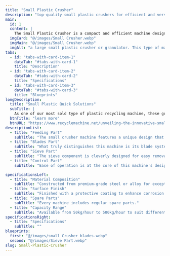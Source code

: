 ```yaml
---
title: "Small Plastic Crusher"
description: "top-quality small plastic crushers for efficient and versatile crushing"
main:
  id: 1
  content: |
    The Small Plastic Crusher is a compact and efficient machine designed for the reduction of plastic waste. This device is perfect for recycling operations, significantly reducing the size of plastic materials for easier management and disposal.
  imgCard: "@/images/Small Crusher.webp"
  imgMain: "@/images/Small Crusher.webp"
  imgAlt: "a large small plastic crusher or granulator. This type of machine is often used for recycling plastics, as it can break down large pieces of plastic into smaller flakes or pellets. The machine has a hopper on top where the plastic is fed in, and a chamber below where the plastic is shredded by rotating blades. The shredded plastic is then collected in a bin or container at the bottom of the machine."
tabs:
  - id: "tabs-with-card-item-1"
    dataTab: "#tabs-with-card-1"
    title: "Description"
  - id: "tabs-with-card-item-2"
    dataTab: "#tabs-with-card-2"
    title: "Specifications"
  - id: "tabs-with-card-item-3"
    dataTab: "#tabs-with-card-3"
    title: "Blueprints"
longDescription:
  title: "Small Plastic Quick Solutions"
  subTitle: |
    As one of our most sold type of plastic recycling machine, these granulators are packaged in many of our complete recycling solutions including our popular PET bottle washing lines, plastic film recycling lines,and more.
  btnTitle: "learn more"
  btnURL: "https://www.recyclemachine.net/unveiling-the-innovative-small-crusher-machine/.html"
descriptionList:
  - title: "Feeding Part"
    subTitle: "The small crusher machine features a unique design that prevents material backflow, ensuring a smooth processing experience. The large and sturdy feeding mouth can handle a diverse range of materials, enhancing its versatility across various industrial applications. This design not only boosts efficiency but also significantly lowers the risk of jams and delays."
  - title: "Blades Part"
    subTitle: "What truly distinguishes this machine is its blade system. The blades can be adjusted from outside the machine, a feature that drastically cuts downtime. This quick-adjust mechanism allows for immediate response to different material types, maintaining consistent output quality without the need for prolonged machine downtime."
  - title: "Sieve Part"
    subTitle: "The sieve component is cleverly designed for easy removal and installation. This modular approach enables quick adaptation to different screening requirements, ensuring that the machine can effortlessly handle a wide variety of materials. The maintenance ease and flexibility this part provides is a testament to the machine’s well-considered design."
  - title: "Control Part"
    subTitle: "Ease of operation is at the core of this machine's design. The one-start and one-stop functionality make it user-friendly for operators of all skill levels. Additionally, the hydraulic opening feature improves safety and access for routine maintenance, further minimizing potential operational downtime."

specificationsLeft:
  - title: "Material Composition"
    subTitle: "Constructed from premium-grade steel or alloy for exceptional strength and durability."
  - title: "Surface Finish"
    subTitle: "Finished with a protective coating to enhance corrosion resistance and extend service life."
  - title: "Spare Parts"
    subTitle: "Every machine includes regular spare parts."
  - title: "Capacity Range"
    subTitle: "Available from 50kg/hour to 500kg/hour to suit different working scenarios."
specificationsRight:
  - title: "Specifications"
    subTitle: ""
blueprints:
  first: "@/images/small Crusher blades.webp"
  second: "@/images/Sieve Part.webp"
slug: Small-Plastic-Crusher    
---
```

